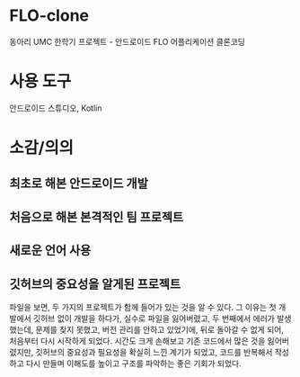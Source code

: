 # FLO-clone
동아리 UMC 한학기 프로젝트 - 안드로이드 FLO 어플리케이션 클론코딩

# 사용 도구
안드로이드 스튜디오, Kotlin

# 소감/의의
## 최초로 해본 안드로이드 개발
## 처음으로 해본 본격적인 팀 프로젝트
## 새로운 언어 사용
## 깃허브의 중요성을 알게된 프로젝트
파일을 보면, 두 가지의 프로젝트가 함께 들어가 있는 것을 알 수 있다. 그 이유는 첫 개발에서 깃허브 없이 개발을 하다가, 실수로 파일을 잃어버렸고, 두 번째에서 에러가 발생했는데, 문제를 찾지 못했고, 버전 관리를 안하고 있었기에, 뒤로 돌아갈 수 없게 되어, 처음부터 다시 시작하게 되었다. 시간도 크게 손해보고 기존 코드에서 많은 것을 잃어버렸지만, 깃허브의 중요성과 필요성을 확실히 느낀 계기가 되었고, 코드를 반복해서 작성하고 다시 만들며 이해도를 높이고 구조를 파악하는 좋은 기회가 되었다.
